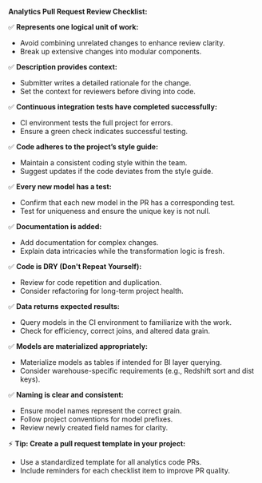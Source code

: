 **Analytics Pull Request Review Checklist:**

✅ **Represents one logical unit of work:**
   - Avoid combining unrelated changes to enhance review clarity.
   - Break up extensive changes into modular components.

✅ **Description provides context:**
   - Submitter writes a detailed rationale for the change.
   - Set the context for reviewers before diving into code.

✅ **Continuous integration tests have completed successfully:**
   - CI environment tests the full project for errors.
   - Ensure a green check indicates successful testing.

✅ **Code adheres to the project’s style guide:**
   - Maintain a consistent coding style within the team.
   - Suggest updates if the code deviates from the style guide.

✅ **Every new model has a test:**
   - Confirm that each new model in the PR has a corresponding test.
   - Test for uniqueness and ensure the unique key is not null.

✅ **Documentation is added:**
   - Add documentation for complex changes.
   - Explain data intricacies while the transformation logic is fresh.

✅ **Code is DRY (Don't Repeat Yourself):**
   - Review for code repetition and duplication.
   - Consider refactoring for long-term project health.

✅ **Data returns expected results:**
   - Query models in the CI environment to familiarize with the work.
   - Check for efficiency, correct joins, and altered data grain.

✅ **Models are materialized appropriately:**
   - Materialize models as tables if intended for BI layer querying.
   - Consider warehouse-specific requirements (e.g., Redshift sort and dist keys).

✅ **Naming is clear and consistent:**
   - Ensure model names represent the correct grain.
   - Follow project conventions for model prefixes.
   - Review newly created field names for clarity.

⚡️ **Tip: Create a pull request template in your project:**
   - Use a standardized template for all analytics code PRs.
   - Include reminders for each checklist item to improve PR quality.
